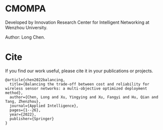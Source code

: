 # CMOMPA

Developed by Innovation Research Center for Intelligent Networking at Wenzhou University.

Author: Long Chen.

# Cite
If you find our work useful, please cite it in your publications or projects.
```
@article{chen2022balancing,
  title={Balancing the trade-off between cost and reliability for wireless sensor networks: a multi-objective optimized deployment method},
  author={Chen, Long and Xu, Yingying and Xu, Fangyi and Hu, Qian and Tang, Zhenzhou},
  journal={Applied Intelligence},
  pages={1--26},
  year={2022},
  publisher={Springer}
}
```
